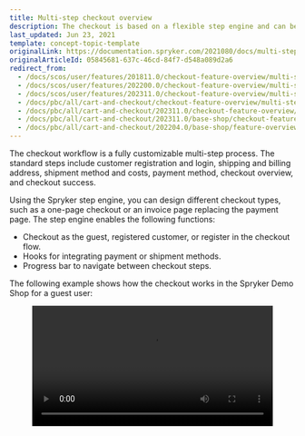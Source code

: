 ```yaml
---
title: Multi-step checkout overview
description: The checkout is based on a flexible step engine and can be adjusted to any use case.
last_updated: Jun 23, 2021
template: concept-topic-template
originalLink: https://documentation.spryker.com/2021080/docs/multi-step-checkout
originalArticleId: 05845681-637c-46cd-84f7-d548a089d2a6
redirect_from:
  - /docs/scos/user/features/201811.0/checkout-feature-overview/multi-step-checkout-overview.html
  - /docs/scos/user/features/202200.0/checkout-feature-overview/multi-step-checkout-overview.html
  - /docs/scos/user/features/202311.0/checkout-feature-overview/multi-step-checkout-overview.html
  - /docs/pbc/all/cart-and-checkout/checkout-feature-overview/multi-step-checkout-overview.html  
  - /docs/pbc/all/cart-and-checkout/202311.0/checkout-feature-overview/multi-step-checkout-overview.html  
  - /docs/pbc/all/cart-and-checkout/202311.0/base-shop/checkout-feature-overview/multi-step-checkout-overview.html
  - /docs/pbc/all/cart-and-checkout/202204.0/base-shop/feature-overviews/checkout-feature-overview/multi-step-checkout-overview.html
---
```


The checkout workflow is a fully customizable multi-step process. The standard steps include customer registration and login, shipping and billing address, shipment method and costs, payment method, checkout overview, and checkout success.

Using the Spryker step engine, you can design different checkout types, such as a one-page checkout or an invoice page replacing the payment page. The step engine enables the following functions:

- Checkout as the guest, registered customer, or register in the checkout flow.
- Hooks for integrating payment or shipment methods.
- Progress bar to navigate between checkout steps.

The following example shows how the checkout works in the Spryker Demo Shop for a guest user:

<figure class="video_container">
    <video width="100%" height="auto" controls>
    <source src="https://spryker.s3.eu-central-1.amazonaws.com/docs/pbc/all/cart-and-checkout/base-shop/feature-overviews/checkout-feature-overview/multi-step-checkout-overview.md/shop-guide-checkout.mp4" type="video/mp4">
  </video>
</figure>

